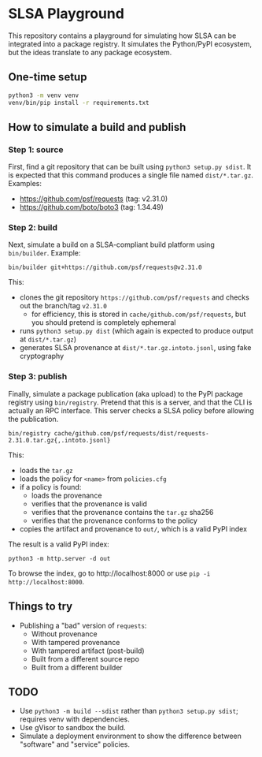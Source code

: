 # SLSA Playground

This repository contains a playground for simulating how SLSA can be integrated
into a package registry. It simulates the Python/PyPI ecosystem, but the ideas
translate to any package ecosystem.

## One-time setup

```bash
python3 -m venv venv
venv/bin/pip install -r requirements.txt
```

## How to simulate a build and publish

### Step 1: source

First, find a git repository that can be built using `python3 setup.py sdist`.
It is expected that this command produces a single file named `dist/*.tar.gz`.
Examples:

-   https://github.com/psf/requests (tag: v2.31.0)
-   https://github.com/boto/boto3 (tag: 1.34.49)

### Step 2: build

Next, simulate a build on a SLSA-compliant build platform using `bin/builder`.
Example:

```
bin/builder git+https://github.com/psf/requests@v2.31.0
```

This:

-   clones the git repository `https://github.com/psf/requests` and checks out
    the branch/tag `v2.31.0`
    -   for efficiency, this is stored in `cache/github.com/psf/requests`, but
        you should pretend is completely ephemeral
-   runs `python3 setup.py dist` (which again is expected to produce output at
    `dist/*.tar.gz`)
-   generates SLSA provenance at `dist/*.tar.gz.intoto.jsonl`, using fake
    cryptography

### Step 3: publish

Finally, simulate a package publication (aka upload) to the PyPI package
registry using `bin/registry`. Pretend that this is a server, and that the CLI
is actually an RPC interface. This server checks a SLSA policy before allowing
the publication.

```
bin/registry cache/github.com/psf/requests/dist/requests-2.31.0.tar.gz{,.intoto.jsonl}
```

This:

-   loads the `tar.gz`
-   loads the policy for `<name>` from `policies.cfg`
-   if a policy is found:
    -   loads the provenance
    -   verifies that the provenance is valid
    -   verifies that the provenance contains the `tar.gz` sha256
    -   verifies that the provenance conforms to the policy
-   copies the artifact and provenance to `out/`, which is a valid PyPI
    index

The result is a valid PyPI index:

```
python3 -m http.server -d out
```

To browse the index, go to http://localhost:8000 or use `pip -i
http://localhost:8000`.

## Things to try

-   Publishing a "bad" version of `requests`:
    -   Without provenance
    -   With tampered provenance
    -   With tampered artifact (post-build)
    -   Built from a different source repo
    -   Built from a different builder

## TODO

-   Use `python3 -m build --sdist` rather than `python3 setup.py sdist`;
    requires venv with dependencies.
-   Use gVisor to sandbox the build.
-   Simulate a deployment environment to show the difference between "software"
    and "service" policies.
